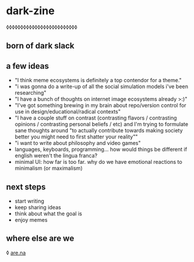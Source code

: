# dark-zine
◊◊◊◊◊◊◊◊◊◊◊◊◊◊◊◊◊◊◊◊◊◊◊◊◊

## born of dark slack

## a few ideas

- "I think meme ecosystems is definitely a top contendor for a theme."
- "i was gonna do a write-up of all the social simulation models i've been researching"
- "I have a bunch of thoughts on internet image ecosystems already >:)"
- "I've got something brewing in my brain about repo/version control for use in design/educational/radical contexts"
- "I have a couple stuff on contrast (contrasting flavors / contrasting opinions / contrasting personal beliefs / etc) and I'm trying to formulate sane thoughts around "to actually contribute towards making society better you might need to first shatter your reality""
- "i want to write about philosophy and video games"
- languages, keyboards, programming... how would things be different if english weren't the lingua franca?
- minimal UI: how far is too far. why do we have emotional reactions to minimalism (or maximalism) 

## next steps

- start writing
- keep sharing ideas
- think about what the goal is
- enjoy memes

## where else are we

◊ [are.na](https://www.are.na/m-s-1468015743/dark-arena-1468015785)
